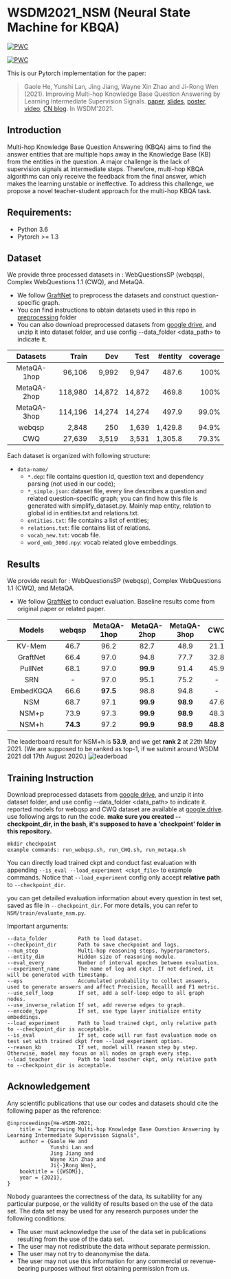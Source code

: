 # WSDM2021_NSM (Neural State Machine for KBQA)
[![PWC](https://img.shields.io/endpoint.svg?url=https://paperswithcode.com/badge/improving-multi-hop-knowledge-base-question/semantic-parsing-on-webquestionssp)](https://paperswithcode.com/sota/semantic-parsing-on-webquestionssp?p=improving-multi-hop-knowledge-base-question)

[![PWC](https://img.shields.io/endpoint.svg?url=https://paperswithcode.com/badge/improving-multi-hop-knowledge-base-question/knowledge-base-question-answering-on)](https://paperswithcode.com/sota/knowledge-base-question-answering-on?p=improving-multi-hop-knowledge-base-question)

This is our Pytorch implementation for the paper:

> Gaole He, Yunshi Lan, Jing Jiang, Wayne Xin Zhao and Ji-Rong Wen (2021). Improving Multi-hop Knowledge Base Question Answering by Learning Intermediate Supervision Signals. [paper](https://arxiv.org/abs/2101.03737), [slides](https://github.com/RichardHGL/WSDM2021_NSM/blob/main/presentation/wsdm_slides_ver2.pptx), [poster](https://github.com/RichardHGL/WSDM2021_NSM/blob/main/presentation/wsdm-poster.pdf), [video](https://vimeo.com/518921912), [CN blog](https://zhuanlan.zhihu.com/p/375233051). In WSDM'2021.


## Introduction
Multi-hop Knowledge Base Question Answering (KBQA) aims to find the answer entities that are multiple hops away in the Knowledge Base (KB) from the entities in the question. A major challenge is the lack of supervision signals at intermediate steps. Therefore, multi-hop KBQA algorithms can only receive the feedback from the final answer, which makes the learning unstable or ineffective. To address this challenge, we propose a novel teacher-student approach for the multi-hop KBQA task. 

## Requirements:

- Python 3.6
- Pytorch >= 1.3

## Dataset
We provide three processed datasets in : WebQuestionsSP (webqsp), Complex WebQuestions 1.1 (CWQ), and MetaQA.
* We follow [GraftNet](https://github.com/OceanskySun/GraftNet) to preprocess the datasets and construct question-specific graph.
* You can find instructions to obtain datasets used in this repo in [preprocessing](https://github.com/RichardHGL/WSDM2021_NSM/tree/main/preprocessing) folder
* You can also download preprocessed datasets from [google drive](https://drive.google.com/drive/folders/1qRXeuoL-ArQY7pJFnMpNnBu0G-cOz6xv?usp=sharing),
and unzip it into dataset folder, and use config --data_folder <data_path> to indicate it.

|Datasets | Train| Dev | Test | #entity| coverage |
|:---:|---:|---:|---:|---:|---:|
|MetaQA-1hop| 96,106 | 9,992 | 9,947 | 487.6 | 100%|
|MetaQA-2hop| 118,980 | 14,872 | 14,872 | 469.8 | 100%|
|MetaQA-3hop| 114,196 | 14,274 | 14,274 | 497.9| 99.0%|
|webqsp| 2,848 | 250 | 1,639 | 1,429.8 | 94.9%|
|CWQ| 27,639 | 3,519 | 3,531 | 1,305.8 | 79.3%|

Each dataset is organized with following structure:
- `data-name/`
  - `*.dep`: file contains question id, question text and dependency parsing (not used in our code);
  - `*_simple.json`: dataset file, every line describes a question and related question-specific graph; you can find how this file is generated with simplify_dataset.py. Mainly map entity, relation to global id in entities.txt and relations.txt.
  - `entities.txt`: file contains a list of entities;
  - `relations.txt`: file contains list of relations.
  - `vocab_new.txt`: vocab file.
  - `word_emb_300d.npy`: vocab related glove embeddings.

## Results
We provide result for : WebQuestionsSP (webqsp), Complex WebQuestions 1.1 (CWQ), and MetaQA.
* We follow [GraftNet](https://github.com/OceanskySun/GraftNet) to conduct evaluation. Baseline results come from original paper or related paper.

|Models | webqsp| MetaQA-1hop | MetaQA-2hop | MetaQA-3hop| CWQ |
|:---:|:---:|:---:|:---:|:---:|:---:|
|KV-Mem| 46.7 | 96.2 | 82.7 | 48.9 | 21.1|
|GraftNet| 66.4 | 97.0 | 94.8 |77.7 | 32.8|
|PullNet| 68.1 | 97.0 | **99.9** | 91.4| 45.9|
|SRN| - | 97.0 | 95.1 | 75.2 | - |
|EmbedKGQA| 66.6 | **97.5** | 98.8 | 94.8 | -|
|NSM| 68.7 | 97.1 | **99.9** | **98.9**| 47.6|
|NSM+p| 73.9 | 97.3 | **99.9** | **98.9** | 48.3|
|NSM+h| **74.3** | 97.2 | **99.9** | **98.9** | **48.8**|

The leaderboard result for NSM+h is **53.9**, and we get **rank 2** at 22th May 2021. (We are supposed to be ranked as top-1, if we submit around WSDM 2021 ddl 17th August 2020.)
![leaderboad](asset/leaderboard.png)


## Training Instruction
Download preprocessed datasets from [google drive](https://drive.google.com/drive/folders/1qRXeuoL-ArQY7pJFnMpNnBu0G-cOz6xv?usp=sharing),
and unzip it into dataset folder, and use config --data_folder <data_path> to indicate it.
reported models for webqsp and CWQ dataset are available at [google drive](https://drive.google.com/file/d/15J02zSJTZUFyeBv-hk-2FII3qEoIVyr2/view?usp=sharing).
use following args to run the code. **make sure you created --checkpoint_dir, in the bash, it's supposed to have a 'checkpoint' folder in this repository.**

```
mkdir checkpoint
example commands: run_webqsp.sh, run_CWQ.sh, run_metaqa.sh
```
You can directly load trained ckpt and conduct fast evaluation with appending `--is_eval --load_experiment <ckpt_file>` to example commands.
Notice that `--load_experiment` config only accept **relative path** to `--checkpoint_dir`.

you can get detailed evaluation information about every question in test set, saved as file in `--checkpoint_dir`. For more details, you can refer to `NSM/train/evaluate_nsm.py`.

Important arguments:
```
--data_folder          Path to load dataset.
--checkpoint_dir       Path to save checkpoint and logs.
--num_step             Multi-hop reasoning steps, hyperparameters.
--entity_dim           Hidden size of reasoning module.
--eval_every           Number of interval epoches between evaluation.
--experiment_name      The name of log and ckpt. If not defined, it will be generated with timestamp.
--eps                  Accumulated probability to collect answers, used to generate answers and affect Precision, Recalll and F1 metric.
--use_self_loop        If set, add a self-loop edge to all graph nodes.
--use_inverse_relation If set, add reverse edges to graph.
--encode_type          If set, use type layer initialize entity embeddings. 
--load_experiment      Path to load trained ckpt, only relative path to --checkpoint_dir is acceptable. 
--is_eval              If set, code will run fast evaluation mode on test set with trained ckpt from --load_experiment option.
--reason_kb            If set, model will reason step by step. Otherwise, model may focus on all nodes on graph every step.
--load_teacher         Path to load teacher ckpt, only relative path to --checkpoint_dir is acceptable. 
```


## Acknowledgement
Any scientific publications that use our codes and datasets should cite the following paper as the reference:
```
@inproceedings{He-WSDM-2021,
    title = "Improving Multi-hop Knowledge Base Question Answering by Learning Intermediate Supervision Signals",
    author = {Gaole He and
              Yunshi Lan and
              Jing Jiang and
              Wayne Xin Zhao and
              Ji{-}Rong Wen},
    booktitle = {{WSDM}},
    year = {2021},
}
```
Nobody guarantees the correctness of the data, its suitability for any particular purpose, or the validity of results based on the use of the data set. The data set may be used for any research purposes under the following conditions:
* The user must acknowledge the use of the data set in publications resulting from the use of the data set.
* The user may not redistribute the data without separate permission.
* The user may not try to deanonymise the data.
* The user may not use this information for any commercial or revenue-bearing purposes without first obtaining permission from us.
